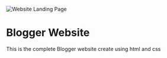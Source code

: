 ![Website Landing Page](https://i.ibb.co/wyxx9JZ/1.jpg)
# Blogger Website
This is the complete Blogger website create using html and css
